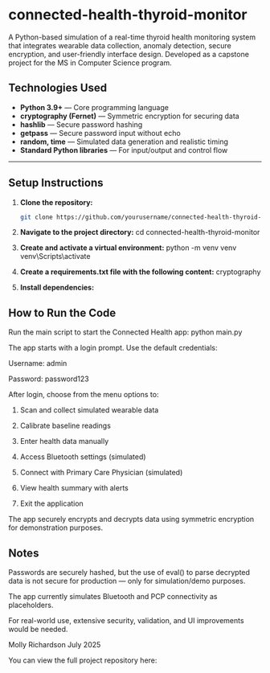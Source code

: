 # connected-health-thyroid-monitor
A Python-based simulation of a real-time thyroid health monitoring system that integrates wearable data collection, anomaly detection, secure encryption, and user-friendly interface design. Developed as a capstone project for the MS in Computer Science program.

## Technologies Used

- **Python 3.9+** — Core programming language  
- **cryptography (Fernet)** — Symmetric encryption for securing data  
- **hashlib** — Secure password hashing  
- **getpass** — Secure password input without echo  
- **random, time** — Simulated data generation and realistic timing  
- **Standard Python libraries** — For input/output and control flow  

---

## Setup Instructions

1. **Clone the repository:**
   ```bash
   git clone https://github.com/yourusername/connected-health-thyroid-monitor.git

2. **Navigate to the project directory:**
   cd connected-health-thyroid-monitor

3. **Create and activate a virtual environment:**
python -m venv venv
venv\Scripts\activate

4. **Create a requirements.txt file with the following content:**
   cryptography

5. **Install dependencies:**

## How to Run the Code 
Run the main script to start the Connected Health app: python main.py

The app starts with a login prompt. Use the default credentials:

Username: admin

Password: password123

After login, choose from the menu options to:

1. Scan and collect simulated wearable data

2. Calibrate baseline readings

3. Enter health data manually

4. Access Bluetooth settings (simulated)

5. Connect with Primary Care Physician (simulated)

6. View health summary with alerts

7. Exit the application

The app securely encrypts and decrypts data using symmetric encryption for demonstration purposes.

## Notes
Passwords are securely hashed, but the use of eval() to parse decrypted data is not secure for production — only for simulation/demo purposes.

The app currently simulates Bluetooth and PCP connectivity as placeholders.

For real-world use, extensive security, validation, and UI improvements would be needed.


Molly Richardson
July 2025

You can view the full project repository here:  


   
